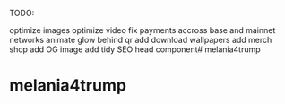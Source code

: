 TODO:


optimize images
optimize video
fix payments accross base and mainnet networks 
animate glow behind qr
add download wallpapers
add merch shop
add OG image 
add tidy SEO head component# melania4trump
# melania4trump
